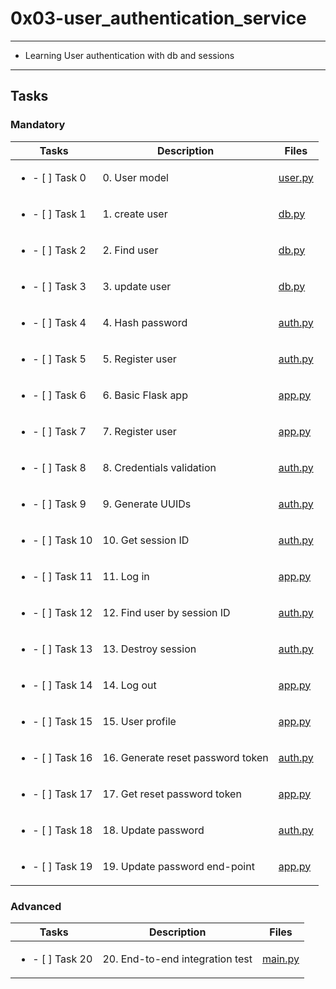 # 0x03-user_authentication_service

---

* Learning User authentication with db and sessions

---

## Tasks

### Mandatory

| Tasks | Description | Files |
| ----- | ----- | ----- |
| <ul><li> - [ ] Task 0 </li></ul> | 0. User model | [user.py](user.py) |
| <ul><li> - [ ] Task 1 </li></ul> | 1. create user | [db.py](db.py) |
| <ul><li> - [ ] Task 2 </li></ul> | 2. Find user | [db.py](db.py) |
| <ul><li> - [ ] Task 3 </li></ul> | 3. update user | [db.py](db.py) |
| <ul><li> - [ ] Task 4 </li></ul> | 4. Hash password | [auth.py](auth.py) |
| <ul><li> - [ ] Task 5 </li></ul> | 5. Register user | [auth.py](auth.py) |
| <ul><li> - [ ] Task 6 </li></ul> | 6. Basic Flask app | [app.py](app.py) |
| <ul><li> - [ ] Task 7 </li></ul> | 7. Register user | [app.py](app.py) |
| <ul><li> - [ ] Task 8 </li></ul> | 8. Credentials validation | [auth.py](auth.py) |
| <ul><li> - [ ] Task 9 </li></ul> | 9. Generate UUIDs | [auth.py](auth.py) |
| <ul><li> - [ ] Task 10 </li></ul> | 10. Get session ID | [auth.py](auth.py) |
| <ul><li> - [ ] Task 11 </li></ul> | 11. Log in | [app.py](app.py) |
| <ul><li> - [ ] Task 12 </li></ul> | 12. Find user by session ID | [auth.py](auth.py) |
| <ul><li> - [ ] Task 13 </li></ul> | 13. Destroy session | [auth.py](auth.py) |
| <ul><li> - [ ] Task 14 </li></ul> | 14. Log out | [app.py](app.py) |
| <ul><li> - [ ] Task 15 </li></ul> | 15. User profile | [app.py](app.py) |
| <ul><li> - [ ] Task 16 </li></ul> | 16. Generate reset password token | [auth.py](auth.py) |
| <ul><li> - [ ] Task 17 </li></ul> | 17. Get reset password token | [app.py](app.py) |
| <ul><li> - [ ] Task 18 </li></ul> | 18. Update password | [auth.py](auth.py) |
| <ul><li> - [ ] Task 19 </li></ul> | 19. Update password end-point | [app.py](app.py) |

### Advanced

| Tasks | Description | Files |
| ----- | ----- | ----- |
| <ul><li> - [ ] Task 20 </li></ul> | 20. End-to-end integration test | [main.py](main.py) |
